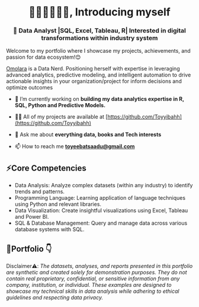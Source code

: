 


<h1 align="center">🙋🏽‍♀️👩🏾‍💻, Introducing myself</h1>
<h3 align="center">🌟 Data Analyst |SQL, Excel, Tableau, R| Interested in digital transformations within industry system</h3>

Welcome to my portfolio where I showcase my projects, achievements, and passion for data ecosystem!😊

[Omolara](http://www.linkedin.com/in/toyeebat-saadu) is a Data Nerd. Positioning herself with expertise in  leveraging advanced analytics, predictive modeling, and intelligent automation to drive actionable insights in your organization/project for inform decisions and optimize outcomes 


- 🔭 I’m currently working on **building my data analytics expertise in R, SQL, Python and Predictive Models.**
  
- 👨‍💻 All of my projects are available at [https://github.com/Toyyibahh](https://github.com/Toyyibahh)

- 💬 Ask me about **everything data, books and Tech interests**

- 📫 How to reach me **toyeebatsaadu@gmail.com**

## ⚡Core Competencies

- Data Analysis: Analyze complex datasets (within any industry) to identify trends and patterns.
- Programming Language: Learning application of language techniques using Python and relevant libraries.
- Data Visualization: Create insightful visualizations using Excel, Tableau and Power BI.
- SQL & Database Management: Query and manage data across various database systems with SQL.

## 💼Portfolio 👇

Disclaimer⚠️: _The datasets, analyses, and reports presented in this portfolio are synthetic and created solely for demonstration purposes. They do not contain real proprietary, confidential, or sensitive information from any company, institution, or individual. These examples are designed to showcase my technical skills in data analysis while adhering to ethical guidelines and respecting data privacy._


<h3 align="left"></h3>
<p align="left">
</p>
